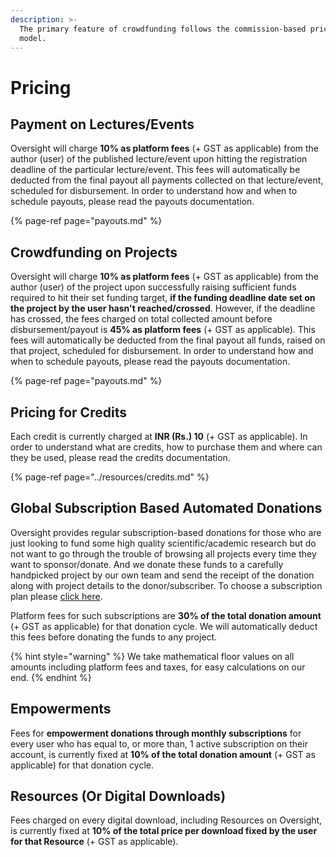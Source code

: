 ```yaml
---
description: >-
  The primary feature of crowdfunding follows the commission-based pricing
  model.
---
```


# Pricing

## Payment on Lectures/Events

Oversight will charge **10% as platform fees** \(+ GST as applicable\) from the author \(user\) of the published lecture/event upon hitting the registration deadline of the particular lecture/event. This fees will automatically be deducted from the final payout all payments collected on that lecture/event, scheduled for disbursement. In order to understand how and when to schedule payouts, please read the payouts documentation.

{% page-ref page="payouts.md" %}

## Crowdfunding on Projects

Oversight will charge **10% as platform fees** \(+ GST as applicable\) from the author \(user\) of the project upon successfully raising sufficient funds required to hit their set funding target, **if the funding deadline date set on the project by the user hasn't reached/crossed**. However, if the deadline has crossed, the fees charged on total collected amount before disbursement/payout is **45% as platform fees** \(+ GST as applicable\). This fees will automatically be deducted from the final payout all funds, raised on that project, scheduled for disbursement. In order to understand how and when to schedule payouts, please read the payouts documentation.

{% page-ref page="payouts.md" %}

## Pricing for Credits

Each credit is currently charged at **INR \(Rs.\) 10** \(+ GST as applicable\). In order to understand what are credits, how to purchase them and where can they be used, please read the credits documentation.

{% page-ref page="../resources/credits.md" %}

## Global Subscription Based Automated Donations

Oversight provides regular subscription-based donations for those who are just looking to fund some high quality scientific/academic research but do not want to go through the trouble of browsing all projects every time they want to sponsor/donate. And we donate these funds to a carefully handpicked project by our own team and send the receipt of the donation along with project details to the donor/subscriber. To choose a subscription plan please [click here](https://oversyt.now.sh/#subscribe). 

Platform fees for such subscriptions are **30% of the total donation amount** \(+ GST as applicable\) for that donation cycle. We will automatically deduct this fees before donating the funds to any project.

{% hint style="warning" %}
We take mathematical floor values on all amounts including platform fees and taxes, for easy calculations on our end.
{% endhint %}

## Empowerments

Fees for **empowerment donations through monthly subscriptions** for every user who has equal to, or more than, 1 active subscription on their account, is currently fixed at **10% of the total donation amount** \(+ GST as applicable\) for that donation cycle.

## Resources \(Or Digital Downloads\)

Fees charged on every digital download, including Resources on Oversight, is currently fixed at **10% of the total price per download fixed by the user for that Resource** \(+ GST as applicable\).

